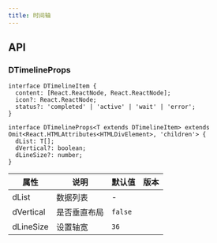 ```yaml
---
title: 时间轴
---
```


## API

### DTimelineProps

```tsx
interface DTimelineItem {
  content: [React.ReactNode, React.ReactNode];
  icon?: React.ReactNode;
  status?: 'completed' | 'active' | 'wait' | 'error';
}

interface DTimelineProps<T extends DTimelineItem> extends Omit<React.HTMLAttributes<HTMLDivElement>, 'children'> {
  dList: T[];
  dVertical?: boolean;
  dLineSize?: number;
}
```

<!-- prettier-ignore-start -->
| 属性 | 说明 | 默认值 | 版本 | 
| --- | --- | --- | --- | 
| dList | 数据列表 | - |  |
| dVertical | 是否垂直布局 | `false` |  |
| dLineSize | 设置轴宽 | `36` |  |
<!-- prettier-ignore-end -->
